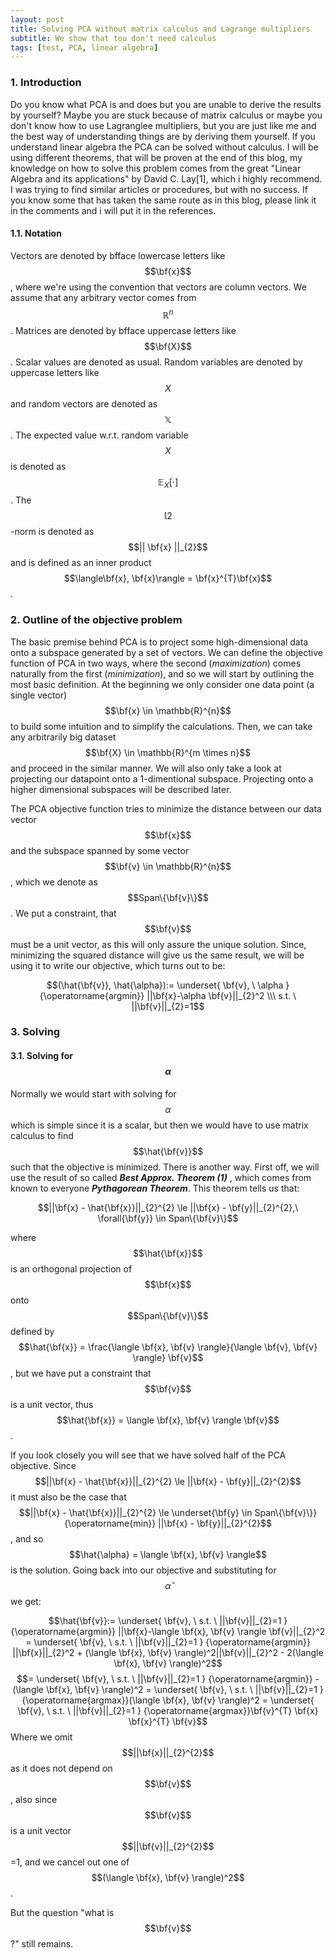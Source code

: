 ```yaml
---
layout: post
title: Solving PCA without matrix calculus and Lagrange multipliers
subtitle: We show that tou don't need calculus
tags: [test, PCA, linear algebra]
---
```


### 1. Introduction
Do you know what PCA is and does but you are unable to derive the results by yourself? Maybe you are stuck because of matrix calculus or maybe you don't know how to use Lagranglee multipliers, but you are just like me and the best way of understanding things  are by deriving them yourself. If you understand linear algebra the PCA can be solved without calculus. I will be using different theorems, that will be proven at the end of this blog, my knowledge on how to solve this problem comes from the great "Linear Algebra and its applications" by David C. Lay[1], which i highly recommend. I was trying to find similar articles or procedures, but with no success. If you know some that has taken the same route as in this blog, please link it in the comments and i will put it in the references.

#### 1.1. Notation
Vectors are denoted by bfface lowercase letters like $$\bf{x}$$, where we're using the convention that vectors are column vectors. We assume that any arbitrary vector comes from $$\mathbb{R}^{n}$$. Matrices are denoted by bfface uppercase letters like $$\bf{X}$$. Scalar values are denoted as usual. Random variables are denoted by uppercase letters like $$X$$ and random vectors are denoted as $$\mathbb{X}$$. The expected value w.r.t. random variable $$X$$ is denoted as $$\mathbb{E}_{X}[ \cdot ]$$. The $$\mathbb{l}2$$-norm is denoted as $$|| \bf{x} ||_{2}$$ and is defined as an inner product $$\langle\bf{x}, \bf{x}\rangle = \bf{x}^{T}\bf{x}$$. 

### 2. Outline of the objective problem
The basic premise behind PCA is to project some high-dimensional data onto a subspace generated by a set of vectors. We can define the objective function of PCA in two ways, where the second (*maximization*) comes naturally from the first (*minimization*), and so we will start by outlining the most basic definition. At the beginning we only consider one data point (a single vector) $$\bf{x} \in \mathbb{R}^{n}$$ to build some intuition and to simplify the calculations. Then, we can take any arbitrarily big dataset $$\bf{X} \in \mathbb{R}^{m \times n}$$ and proceed in the similar manner. We will also only take a look at projecting our datapoint onto a 1-dimentional subspace. Projecting onto a higher dimensional subspaces will be described later.

The PCA objective function tries to minimize the distance between our data vector $$\bf{x}$$ and the subspace spanned by some vector $$\bf{v} \in \mathbb{R}^{n}$$, which we denote as $$Span\{\bf{v}\}$$. We put a constraint, that $$\bf{v}$$ must be a unit vector, as this will only assure the unique solution. Since, minimizing the squared distance will give us the same result, we will be using it to write our objective, which turns out to be:

$$(\hat{\bf{v}}, \hat{\alpha}):= 
\underset{
	\bf{v}, \ \alpha
	}
	{\operatorname{argmin}}
	||\bf{x}-\alpha \bf{v}||_{2}^2 \\\ s.t. \ ||\bf{v}||_{2}=1$$ 

### 3. Solving 
#### 3.1. Solving for $$\alpha$$ 
Normally we would start with solving for $$\alpha$$ which is simple since it is a scalar, but then we would have to use matrix calculus to find $$\hat{\bf{v}}$$ such that the objective is minimized. There is another way. First off, we will use the result of so called <strong>*Best Approx. Theorem (1)*</strong> , which comes from known to everyone <strong>*Pythagorean Theorem*</strong>. This theorem tells us that:

$$||\bf{x} - \hat{\bf{x}}||_{2}^{2} \le ||\bf{x} - \bf{y}||_{2}^{2},\ \forall{\bf{y}} \in Span\{\bf{v}\}$$ 

where $$\hat{\bf{x}}$$ is an orthogonal projection of $$\bf{x}$$ onto $$Span\{\bf{v}\}$$ defined by $$\hat{\bf{x}} = \frac{\langle \bf{x}, \bf{v} \rangle}{\langle \bf{v}, \bf{v} \rangle} \bf{v}$$, but we have put a constraint that $$\bf{v}$$ is a unit vector, thus $$\hat{\bf{x}} = \langle  \bf{x}, \bf{v} \rangle \bf{v}$$.

If you look closely you will see that we have solved half of the PCA objective. Since $$||\bf{x} - \hat{\bf{x}}||_{2}^{2} \le ||\bf{x} - \bf{y}||_{2}^{2}$$ it must also be the case that $$||\bf{x} - \hat{\bf{x}}||_{2}^{2} \le \underset{\bf{y} \in Span\{\bf{v}\}}{\operatorname{min}}  ||\bf{x} - \bf{y}||_{2}^{2}$$, and so $$\hat{\alpha} = \langle  \bf{x}, \bf{v} \rangle$$ is the solution.  Going back into our objective and substituting for $$\hat{\alpha}$$ we get:

$$\hat{\bf{v}}:= 
\underset{
	\bf{v}, \ s.t. \ ||\bf{v}||_{2}=1
	}
	{\operatorname{argmin}}
	||\bf{x}-\langle  \bf{x}, \bf{v} \rangle \bf{v}||_{2}^2
	=
\underset{
	\bf{v}, \ s.t. \ ||\bf{v}||_{2}=1
	}
	{\operatorname{argmin}}
	||\bf{x}||_{2}^2 + (\langle  \bf{x}, \bf{v} \rangle)^2||\bf{v}||_{2}^2 - 2(\langle  \bf{x}, \bf{v} \rangle)^2$$
	$$=
	\underset{
	\bf{v}, \ s.t. \ ||\bf{v}||_{2}=1
	}
	{\operatorname{argmin}} - (\langle  \bf{x}, \bf{v} \rangle)^2
	=
	\underset{
	\bf{v}, \ s.t. \ ||\bf{v}||_{2}=1
	}
	{\operatorname{argmax}}(\langle  \bf{x}, \bf{v} \rangle)^2
	=
\underset{
	\bf{v}, \ s.t. \ ||\bf{v}||_{2}=1
	}
	{\operatorname{argmax}}\bf{v}^{T} \bf{x} \bf{x}^{T} \bf{v}$$ Where we omit $$||\bf{x}||_{2}^{2}$$ as it does not depend on $$\bf{v}$$, also since $$\bf{v}$$ is a unit vector $$||\bf{v}||_{2}^{2}$$=1, and we cancel out one of $$(\langle  \bf{x}, \bf{v} \rangle)^2$$.

But the question "what is $$\bf{v}$$?" still remains.
